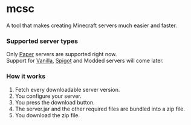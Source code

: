 # mcsc

A tool that makes creating Minecraft servers much easier and faster.

### Supported server types

Only [Paper](https://papermc.io/) servers are supported right now.\
Support for [Vanilla](https://www.minecraft.net/en-us/download/server), [Spigot](https://spigotmc.org/) and Modded servers will come later.

### How it works

1. Fetch every downloadable server version.
2. You configure your server.
3. You press the download button.
4. The server.jar and the other required files are bundled into a zip file.
5. You download the zip file.

